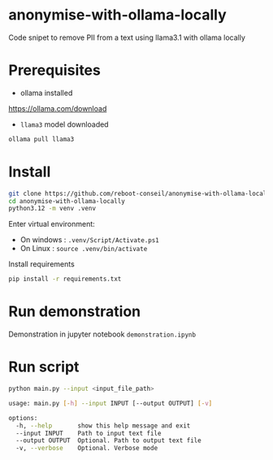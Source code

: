 # anonymise-with-ollama-locally
Code snipet to remove PII from a text using llama3.1 with ollama locally

# Prerequisites
- ollama installed

https://ollama.com/download
- `llama3` model downloaded  
```sh
ollama pull llama3
```

# Install
```sh
git clone https://github.com/reboot-conseil/anonymise-with-ollama-locally
cd anonymise-with-ollama-locally
python3.12 -m venv .venv
```
Enter virtual environment:
- On windows : `.venv/Script/Activate.ps1`
- On Linux : `source .venv/bin/activate`

Install requirements
```sh
pip install -r requirements.txt
```

# Run demonstration
Demonstration in jupyter notebook `demonstration.ipynb`

# Run script
```sh
python main.py --input <input_file_path>
```

```sh
usage: main.py [-h] --input INPUT [--output OUTPUT] [-v]

options:
  -h, --help       show this help message and exit
  --input INPUT    Path to input text file
  --output OUTPUT  Optional. Path to output text file
  -v, --verbose    Optional. Verbose mode
```
